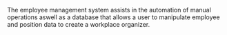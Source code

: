 The employee management system assists in the automation of manual operations aswell as 
a database that allows a user to manipulate employee and position data to create a workplace organizer.
